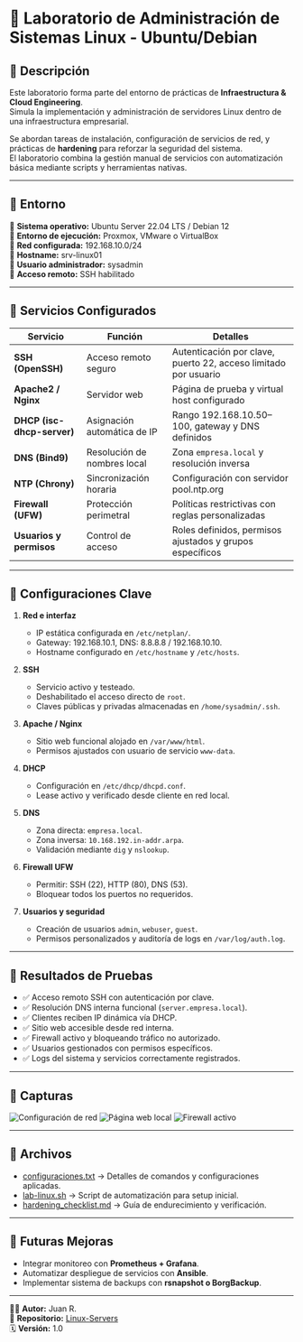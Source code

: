 # 🐧 Laboratorio de Administración de Sistemas Linux - Ubuntu/Debian

## 🔹 Descripción
Este laboratorio forma parte del entorno de prácticas de **Infraestructura & Cloud Engineering**.  
Simula la implementación y administración de servidores Linux dentro de una infraestructura empresarial.  

Se abordan tareas de instalación, configuración de servicios de red, y prácticas de **hardening** para reforzar la seguridad del sistema.  
El laboratorio combina la gestión manual de servicios con automatización básica mediante scripts y herramientas nativas.

---

## 🔹 Entorno
📌 **Sistema operativo:** Ubuntu Server 22.04 LTS / Debian 12  
📌 **Entorno de ejecución:** Proxmox, VMware o VirtualBox  
📌 **Red configurada:** 192.168.10.0/24  
📌 **Hostname:** srv-linux01  
📌 **Usuario administrador:** sysadmin  
📌 **Acceso remoto:** SSH habilitado  

---

## 🔹 Servicios Configurados

| Servicio | Función | Detalles |
|-----------|----------|----------|
| **SSH (OpenSSH)** | Acceso remoto seguro | Autenticación por clave, puerto 22, acceso limitado por usuario |
| **Apache2 / Nginx** | Servidor web | Página de prueba y virtual host configurado |
| **DHCP (isc-dhcp-server)** | Asignación automática de IP | Rango 192.168.10.50–100, gateway y DNS definidos |
| **DNS (Bind9)** | Resolución de nombres local | Zona `empresa.local` y resolución inversa |
| **NTP (Chrony)** | Sincronización horaria | Configuración con servidor pool.ntp.org |
| **Firewall (UFW)** | Protección perimetral | Políticas restrictivas con reglas personalizadas |
| **Usuarios y permisos** | Control de acceso | Roles definidos, permisos ajustados y grupos específicos |

---

## 🔹 Configuraciones Clave

1. **Red e interfaz**
   - IP estática configurada en `/etc/netplan/`.
   - Gateway: 192.168.10.1, DNS: 8.8.8.8 / 192.168.10.10.  
   - Hostname configurado en `/etc/hostname` y `/etc/hosts`.

2. **SSH**
   - Servicio activo y testeado.
   - Deshabilitado el acceso directo de `root`.  
   - Claves públicas y privadas almacenadas en `/home/sysadmin/.ssh`.

3. **Apache / Nginx**
   - Sitio web funcional alojado en `/var/www/html`.  
   - Permisos ajustados con usuario de servicio `www-data`.

4. **DHCP**
   - Configuración en `/etc/dhcp/dhcpd.conf`.  
   - Lease activo y verificado desde cliente en red local.

5. **DNS**
   - Zona directa: `empresa.local`.  
   - Zona inversa: `10.168.192.in-addr.arpa`.  
   - Validación mediante `dig` y `nslookup`.

6. **Firewall UFW**
   - Permitir: SSH (22), HTTP (80), DNS (53).  
   - Bloquear todos los puertos no requeridos.

7. **Usuarios y seguridad**
   - Creación de usuarios `admin`, `webuser`, `guest`.  
   - Permisos personalizados y auditoría de logs en `/var/log/auth.log`.

---

## 🔹 Resultados de Pruebas
- ✅ Acceso remoto SSH con autenticación por clave.  
- ✅ Resolución DNS interna funcional (`server.empresa.local`).  
- ✅ Clientes reciben IP dinámica vía DHCP.  
- ✅ Sitio web accesible desde red interna.  
- ✅ Firewall activo y bloqueando tráfico no autorizado.  
- ✅ Usuarios gestionados con permisos específicos.  
- ✅ Logs del sistema y servicios correctamente registrados.  

---

## 🔹 Capturas
![Configuración de red](screenshots/netplan_config.png)
![Página web local](screenshots/apache_index.png)
![Firewall activo](screenshots/ufw_status.png)

---

## 🔹 Archivos
- [configuraciones.txt](configuraciones.txt) → Detalles de comandos y configuraciones aplicadas.  
- [lab-linux.sh](lab-linux.sh) → Script de automatización para setup inicial.  
- [hardening_checklist.md](hardening_checklist.md) → Guía de endurecimiento y verificación.  

---

## 🔹 Futuras Mejoras
- Integrar monitoreo con **Prometheus + Grafana**.  
- Automatizar despliegue de servicios con **Ansible**.  
- Implementar sistema de backups con **rsnapshot o BorgBackup**.  

---

👨‍💻 **Autor:** Juan R.  
📘 **Repositorio:** [Linux-Servers](Linux-Servers/README.md)  
🗓️ **Versión:** 1.0  
